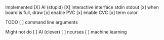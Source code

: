 Implemented
[X] AI (stupid)
[X] interactive interface stdin stdout
[x] when board is full, draw
[x] enable PVC
[x] enable CVC
[x] term color

TODO
[ ] command line arguments

Might not do
[ ] AI (clever)
[ ] ncurses
[ ] machine learning
